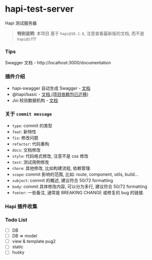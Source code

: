 # hapi-test-server
Hapi 测试服务器
> **特别说明**: 本项目 基于 `hapi@18.1.0`, 注意查看最新版的文档, 而不是 `hapi@17`!!!

### Tips
Swagger 文档 - http://localhost:3000/documentation

### 插件介绍
* hapi-swagger 自动生成 Swagger - [文档](https://github.com/glennjones/hapi-swagger/blob/master/optionsreference.md)
* @hapi/basic - [文档 (项目依赖包已迁移)](https://www.npmjs.com/package/@hapi/basic)
* Joi 校验数据机构 - [文档]()

### 关于 `commit message`
* `type`: commit 的类型
* `feat`: 新特性
* `fix`: 修改问题
* `refactor`: 代码重构
* `docs`: 文档修改
* `style`: 代码格式修改, 注意不是 css 修改
* `test`: 测试用例修改
* `chore`: 其他修改, 比如构建流程, 依赖管理.
* `scope`: commit 影响的范围, 比如: route, component, utils, build...
* `subject`: commit 的概述, 建议符合 50/72 formatting
* `body`: commit 具体修改内容, 可以分为多行, 建议符合 50/72 formatting
* `footer`: 一些备注, 通常是 BREAKING CHANGE 或修复的 bug 的链接.

### Hapi 插件收集

### Todo List
- [ ] DB
- [ ] DB => model
- [ ] view & template pug2
- [ ] static
- [ ] husky
